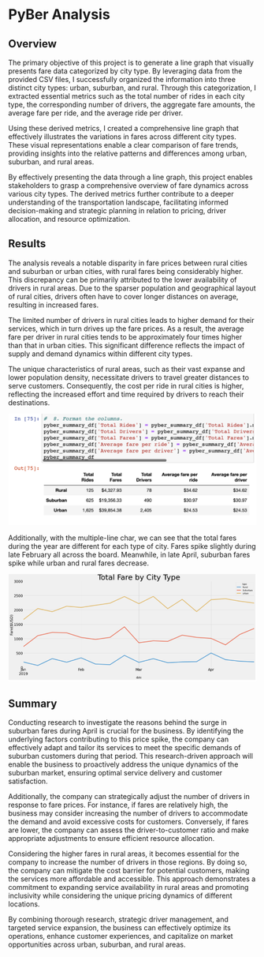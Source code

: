 # PyBer Analysis

## Overview

The primary objective of this project is to generate a line graph that visually presents fare data categorized by city type. By leveraging data from the provided CSV files, I successfully organized the information into three distinct city types: urban, suburban, and rural. Through this categorization, I extracted essential metrics such as the total number of rides in each city type, the corresponding number of drivers, the aggregate fare amounts, the average fare per ride, and the average ride per driver.

Using these derived metrics, I created a comprehensive line graph that effectively illustrates the variations in fares across different city types. These visual representations enable a clear comparison of fare trends, providing insights into the relative patterns and differences among urban, suburban, and rural areas.

By effectively presenting the data through a line graph, this project enables stakeholders to grasp a comprehensive overview of fare dynamics across various city types. The derived metrics further contribute to a deeper understanding of the transportation landscape, facilitating informed decision-making and strategic planning in relation to pricing, driver allocation, and resource optimization.

## Results

The analysis reveals a notable disparity in fare prices between rural cities and suburban or urban cities, with rural fares being considerably higher. This discrepancy can be primarily attributed to the lower availability of drivers in rural areas. Due to the sparser population and geographical layout of rural cities, drivers often have to cover longer distances on average, resulting in increased fares.

The limited number of drivers in rural cities leads to higher demand for their services, which in turn drives up the fare prices. As a result, the average fare per driver in rural cities tends to be approximately four times higher than that in urban cities. This significant difference reflects the impact of supply and demand dynamics within different city types.

The unique characteristics of rural areas, such as their vast expanse and lower population density, necessitate drivers to travel greater distances to serve customers. Consequently, the cost per ride in rural cities is higher, reflecting the increased effort and time required by drivers to reach their destinations.

![](images/pyber_summary.png)

Additionally, with the multiple-line char, we can see that the total fares during the year are different for each type of city. Fares spike slightly during late February all across the board. Meanwhile, in late April, suburban fares spike while urban and rural fares decrease.

![](images/fare_by_city.png)

## Summary

Conducting research to investigate the reasons behind the surge in suburban fares during April is crucial for the business. By identifying the underlying factors contributing to this price spike, the company can effectively adapt and tailor its services to meet the specific demands of suburban customers during that period. This research-driven approach will enable the business to proactively address the unique dynamics of the suburban market, ensuring optimal service delivery and customer satisfaction.

Additionally, the company can strategically adjust the number of drivers in response to fare prices. For instance, if fares are relatively high, the business may consider increasing the number of drivers to accommodate the demand and avoid excessive costs for customers. Conversely, if fares are lower, the company can assess the driver-to-customer ratio and make appropriate adjustments to ensure efficient resource allocation.

Considering the higher fares in rural areas, it becomes essential for the company to increase the number of drivers in those regions. By doing so, the company can mitigate the cost barrier for potential customers, making the services more affordable and accessible. This approach demonstrates a commitment to expanding service availability in rural areas and promoting inclusivity while considering the unique pricing dynamics of different locations.

By combining thorough research, strategic driver management, and targeted service expansion, the business can effectively optimize its operations, enhance customer experiences, and capitalize on market opportunities across urban, suburban, and rural areas.
